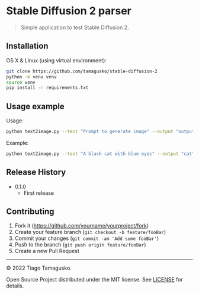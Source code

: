 # Stable Diffusion 2 parser
> Simple application to test Stable Diffusion 2.

## Installation

OS X & Linux (using virtual environment):

```sh
git clone https://github.com/tamagusko/stable-diffusion-2
python -m venv venv
source venv
pip install -r requirements.txt
```

## Usage example

Usage:  
```sh
python text2image.py --text "Prompt to generate image" --output "output"
```

Example:  
```sh
python text2image.py --text "A black cat with blue eyes" --output "cat"
```

## Release History

* 0.1.0
    * First release

## Contributing

1. Fork it (<https://github.com/yourname/yourproject/fork>)
2. Create your feature branch (`git checkout -b feature/fooBar`)
3. Commit your changes (`git commit -am 'Add some fooBar'`)
4. Push to the branch (`git push origin feature/fooBar`)
5. Create a new Pull Request

---

© 2022 Tiago Tamagusko.

Open Source Project distributed under the MIT license. See [LICENSE](LICENSE) for details.
